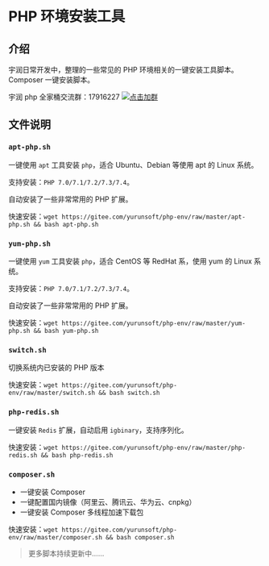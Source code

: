 # PHP 环境安装工具

## 介绍

宇润日常开发中，整理的一些常见的 PHP 环境相关的一键安装工具脚本。Composer 一键安装脚本。

宇润 php 全家桶交流群：17916227 [![点击加群](https://pub.idqqimg.com/wpa/images/group.png "点击加群")](https://jq.qq.com/?_wv=1027&k=5wXf4Zq)

## 文件说明

### `apt-php.sh`

一键使用 `apt` 工具安装 `php`，适合 Ubuntu、Debian 等使用 apt 的 Linux 系统。

支持安装：`PHP 7.0/7.1/7.2/7.3/7.4`。

自动安装了一些非常常用的 PHP 扩展。

快速安装：`wget https://gitee.com/yurunsoft/php-env/raw/master/apt-php.sh && bash apt-php.sh`

### `yum-php.sh`

一键使用 `yum` 工具安装 `php`，适合 CentOS 等 RedHat 系，使用 yum 的 Linux 系统。

支持安装：`PHP 7.0/7.1/7.2/7.3/7.4`。

自动安装了一些非常常用的 PHP 扩展。

快速安装：`wget https://gitee.com/yurunsoft/php-env/raw/master/yum-php.sh && bash yum-php.sh`

### `switch.sh`

切换系统内已安装的 PHP 版本

快速安装：`wget https://gitee.com/yurunsoft/php-env/raw/master/switch.sh && bash switch.sh`

### `php-redis.sh`

一键安装 `Redis` 扩展，自动启用 `igbinary`，支持序列化。

快速安装：`wget https://gitee.com/yurunsoft/php-env/raw/master/php-redis.sh && bash php-redis.sh`

### `composer.sh`

* 一键安装 Composer
* 一键配置国内镜像（阿里云、腾讯云、华为云、cnpkg）
* 一键安装 Composer 多线程加速下载包

快速安装：`wget https://gitee.com/yurunsoft/php-env/raw/master/composer.sh && bash composer.sh`

> 更多脚本持续更新中……
